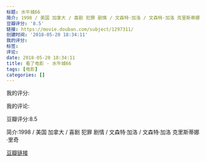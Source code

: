 ```yaml
---
标题: 水牛城66
简介: 1998 / 美国 加拿大 / 喜剧 犯罪 剧情 / 文森特·加洛 / 文森特·加洛 克里斯蒂娜·里奇
豆瓣评分: '8.5'
链接: https://movie.douban.com/subject/1297311/
创建时间: '2018-05-20 18:34:11'
我的评分:
标签:
评论:
date: 2018-05-20 18:34:11
title: 看了电影 - 水牛城66
tags: [电影]
categories: []
---
```


我的评分:

我的评论:

豆瓣评分:8.5

简介:1998 / 美国 加拿大 / 喜剧 犯罪 剧情 / 文森特·加洛 / 文森特·加洛 克里斯蒂娜·里奇

[豆瓣链接](https://movie.douban.com/subject/1297311/)

